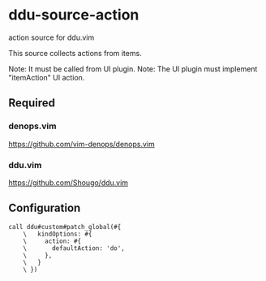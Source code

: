 # ddu-source-action

action source for ddu.vim

This source collects actions from items.

Note: It must be called from UI plugin.
Note: The UI plugin must implement "itemAction" UI action.

## Required

### denops.vim

https://github.com/vim-denops/denops.vim

### ddu.vim

https://github.com/Shougo/ddu.vim

## Configuration

```vim
call ddu#custom#patch_global(#{
    \   kindOptions: #{
    \     action: #{
    \       defaultAction: 'do',
    \     },
    \   }
    \ })
```
